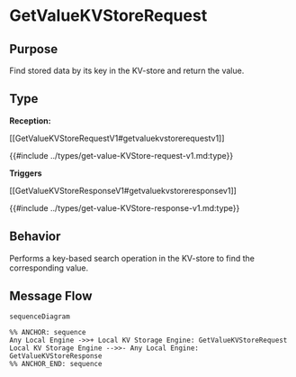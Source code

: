 <div class="message">

# GetValueKVStoreRequest

## Purpose

<!-- ANCHOR: purpose -->
Find stored data by its key in the KV-store and return the value.

<!-- ANCHOR_END: purpose -->

## Type

<!-- ANCHOR: type -->
**Reception:**

[[GetValueKVStoreRequestV1#getvaluekvstorerequestv1]]

{{#include ../types/get-value-KVStore-request-v1.md:type}}

**Triggers**

[[GetValueKVStoreResponseV1#getvaluekvstoreresponsev1]]

{{#include ../types/get-value-KVStore-response-v1.md:type}}


<!-- ANCHOR_END: type -->

## Behavior

<!-- ANCHOR: behavior -->
Performs a key-based search operation in the KV-store to find the corresponding value.
<!-- ANCHOR_END: behavior -->


## Message Flow

<!-- ANCHOR: messages -->
```mermaid
sequenceDiagram

%% ANCHOR: sequence
Any Local Engine ->>+ Local KV Storage Engine: GetValueKVStoreRequest
Local KV Storage Engine -->>- Any Local Engine: GetValueKVStoreResponse
%% ANCHOR_END: sequence
```

<!-- ANCHOR_END: messages -->

</div>